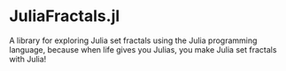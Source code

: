 # JuliaFractals.jl

A library for exploring Julia set fractals using the Julia programming language, because when life gives you Julias, you make Julia set fractals with Julia!

